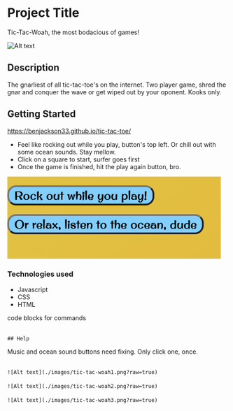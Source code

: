 

# Project Title

Tic-Tac-Woah, the most bodacious of games!


![Alt text](Tic-Tac-Woah.png?raw=true)

## Description

The gnarliest of all tic-tac-toe's on the internet. Two player game, shred the gnar and conquer the wave or get wiped out by your oponent. Kooks only.

## Getting Started

https://benjackson33.github.io/tic-tac-toe/

- Feel like rocking out while you play, button's top left.
Or chill out with some ocean sounds. Stay mellow.
- Click on a square to start, surfer goes first
- Once the game is finished, hit the play again button, bro.

![Alt text](./images/buttons.png?raw=true)

### Technologies used

- Javascript
- CSS
- HTML


code blocks for commands
```

## Help

```
Music and ocean sound buttons need fixing. Only click one, once. 

```

![Alt text](./images/tic-tac-woah1.png?raw=true)

![Alt text](./images/tic-tac-woah2.png?raw=true)

![Alt text](./images/tic-tac-woah3.png?raw=true)




